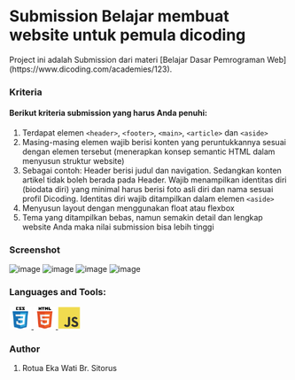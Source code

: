 <h1>Submission Belajar membuat website untuk pemula dicoding</h1>
Project ini adalah Submission dari materi [Belajar Dasar Pemrograman Web] (https://www.dicoding.com/academies/123).

### Kriteria
#### Berikut kriteria submission yang harus Anda penuhi:

1. Terdapat elemen `<header>`, `<footer>`, `<main>`, `<article>` dan `<aside>`
2. Masing-masing elemen wajib berisi konten yang peruntukkannya sesuai dengan elemen tersebut (menerapkan konsep semantic HTML dalam menyusun struktur website)
3. Sebagai contoh: Header berisi judul dan navigation. Sedangkan konten artikel tidak boleh berada pada Header. Wajib menampilkan identitas diri (biodata diri) yang minimal harus berisi foto asli diri dan nama sesuai profil Dicoding. Identitas diri wajib ditampilkan dalam elemen `<aside>`
4. Menyusun layout dengan menggunakan float atau flexbox
5. Tema yang ditampilkan bebas, namun semakin detail dan lengkap website Anda maka nilai submission bisa lebih tinggi
  

### Screenshot
![image](https://github.com/rotua1005/Web-Dasar-Dicoding-Web-Taekwondo/assets/129968626/ceff0e34-c7ae-4b5e-94a5-f98f2233327f)
![image](https://github.com/rotua1005/Web-Dasar-Dicoding-Web-Taekwondo/assets/129968626/9a5e08de-73eb-48c4-9623-465316323cbb)
![image](https://github.com/rotua1005/Web-Dasar-Dicoding-Web-Taekwondo/assets/129968626/e9c66158-952f-4442-a678-97dcf587e719)
![image](https://github.com/rotua1005/Web-Dasar-Dicoding-Web-Taekwondo/assets/129968626/7e21184c-9584-418a-b369-69a0b0ae63b3)

<h3 align="left">Languages and Tools:</h3>
<p align="left"> <a href="https://www.w3schools.com/css/" target="_blank" rel="noreferrer"> <img src="https://raw.githubusercontent.com/devicons/devicon/master/icons/css3/css3-original-wordmark.svg" alt="css3" width="40" height="40"/> </a> <a href="https://www.w3.org/html/" target="_blank" rel="noreferrer"> <img src="https://raw.githubusercontent.com/devicons/devicon/master/icons/html5/html5-original-wordmark.svg" alt="html5" width="40" height="40"/> </a> <a href="https://developer.mozilla.org/en-US/docs/Web/JavaScript" target="_blank" rel="noreferrer"> <img src="https://raw.githubusercontent.com/devicons/devicon/master/icons/javascript/javascript-original.svg" alt="javascript" width="40" height="40"/> </a> </p>

### Author
<ol>
  <li>Rotua Eka Wati Br. Sitorus</li>
</ol>

